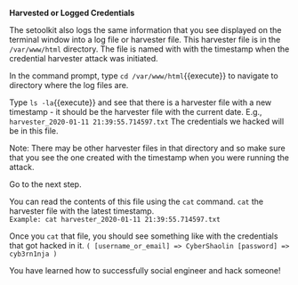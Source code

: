 __Harvested or Logged Credentials__

The setoolkit also logs the same information that you see displayed on the terminal window into a log file or harvester file. This harvester file is in the `/var/www/html` directory. The file is named with with the timestamp when the credential harvester attack was initiated.

In the command prompt, type `cd /var/www/html`{{execute}} to navigate to directory where the log files are.  

Type `ls -la`{{execute}} and see that there is a harvester file with a new timestamp - it should be the harvester file with the current date. E.g., `harvester_2020-01-11 21:39:55.714597.txt` The credentials we hacked will be in this file.  

Note: There may be other harvester files in that directory and so make sure that you see the one created with the timestamp when you were running the attack.

Go to the next step.

You can read the contents of this file using the `cat` command. `cat` the harvester file with the latest timestamp.  
`Example: cat harvester_2020-01-11 21:39:55.714597.txt`

Once you `cat` that file, you should see something like with the credentials that got hacked in it.
`(
    [username_or_email] => CyberShaolin
    [password] => cyb3rn1nja
)`  

You have learned how to successfully social engineer and hack someone!  
